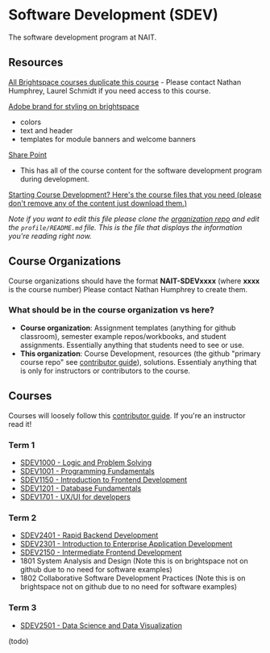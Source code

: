 # Software Development (SDEV)

The software development program at NAIT.

## Resources

[All Brightspace courses duplicate this course](https://lms.nait.ca/d2l/home/77100)
    - Please contact Nathan Humphrey, Laurel Schmidt if you need access to this course.

[Adobe brand for styling on brightspace](https://new.express.adobe.com/brands/urn:aaid:sc:US:f15ade60-574d-4f05-886b-35cf0d734287)
- colors
- text and header
- templates for module banners and welcome banners

[Share Point](https://naitca.sharepoint.com/teams/DMITDevelopmentProjectTeam/Shared%20Documents/Forms/AllItems.aspx?csf=1&web=1&e=CiwNMo&clickparams=eyAiWC1BcHBOYW1lIiA6ICJNaWNyb3NvZnQgT3V0bG9vayIsICJYLUFwcFZlcnNpb24iIDogIjE2LjAuMTg0MjkuMjAxMzIiLCAiT1MiIDogIldpbmRvd3MiIH0%3D&CID=85387fa1%2Df010%2D0000%2D74a2%2D1ae0a3269683&cidOR=SPO&FolderCTID=0x012000195C054AAD3EA643822D0F1A2942305C&id=%2Fteams%2FDMITDevelopmentProjectTeam%2FShared%20Documents%2FSoftware%20Development%20Program&viewid=64a7cd14%2D7601%2D49e2%2D8142%2Df36c41135519)
- This has all of the course content for the software development program during development.

[Starting Course Development? Here's the course files that you need (please don't remove any of the content just download them.)](https://naitca.sharepoint.com/teams/DMITDevelopmentProjectTeam/Shared%20Documents/Forms/AllItems.aspx?id=%2Fteams%2FDMITDevelopmentProjectTeam%2FShared%20Documents%2FSoftware%20Development%20Program%2FCourse%20Starter%20Files&viewid=64a7cd14%2D7601%2D49e2%2D8142%2Df36c41135519&csf=1&web=1&e=CiwNMo&clickparams=eyAiWC1BcHBOYW1lIiA6ICJNaWNyb3NvZnQgT3V0bG9vayIsICJYLUFwcFZlcnNpb24iIDogIjE2LjAuMTg0MjkuMjAxMzIiLCAiT1MiIDogIldpbmRvd3MiIH0%3D&CID=85387fa1%2Df010%2D0000%2D74a2%2D1ae0a3269683&cidOR=SPO&FolderCTID=0x012000195C054AAD3EA643822D0F1A2942305C)

*Note if you want to edit this file please clone the [organization repo](https://github.com/SDEV-NAIT/.github) and edit the `profile/README.md` file. This is the file that displays the information you're reading right now.*

## Course Organizations

Course organizations should have the format **NAIT-SDEVxxxx** (where **xxxx** is the course number) Please contact Nathan Humphrey to create them.

### What should be in the course organization vs here?
- **Course organization**: Assignment templates (anything for github classroom), semester example repos/workbooks, and student assignments. Essentially anything that students need to see or use.
- **This organization**: Course Development, resources (the github "primary course repo" see [contributor guide](https://github.com/SDEV-NAIT/class-instructor-contributor-guide)), solutions. Essentialy anything that is only for instructors or contributors to the course.

## Courses

Courses will loosely follow this [contributor guide](https://github.com/SDEV-NAIT/class-instructor-contributor-guide). If you're an instructor read it!

### Term 1

- [SDEV1000 - Logic and Problem Solving](https://github.com/SDEV-NAIT/SDEV1000)
- [SDEV1001 - Programming Fundamentals](https://github.com/SDEV-NAIT/SDEV1001)
- [SDEV1150 - Introduction to Frontend Development](https://github.com/SDEV-NAIT/SDEV1150)
- [SDEV1201 - Database Fundamentals](https://github.com/SDEV-NAIT/SDEV1201)
- [SDEV1701 - UX/UI for developers](https://github.com/SDEV-NAIT/SDEV1701)

### Term 2

- [SDEV2401 - Rapid Backend Development](https://github.com/SDEV-NAIT/SDEV2401)
- [SDEV2301 - Introduction to Enterprise Application Development](https://github.com/SDEV-NAIT/SDEV2301)
- [SDEV2150 - Intermediate Frontend Development](https://github.com/SDEV-NAIT/SDEV2150)
- 1801 System Analysis and Design (Note this is on brightspace not on github due to no need for software examples)
- 1802 Collaborative Software Development Practices (Note this is on brightspace not on github due to no need for software examples)

### Term 3

- [SDEV2501 - Data Science and Data Visualization](https://github.com/SDEV-NAIT/SDEV2501)

(todo)

